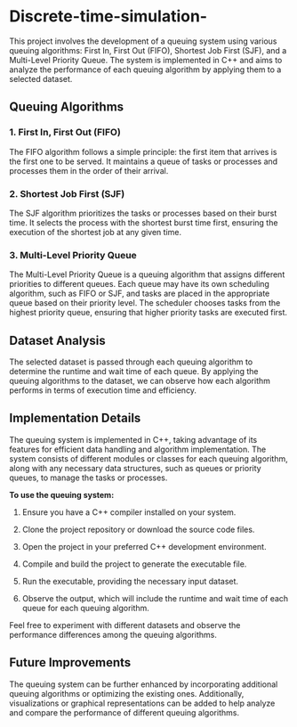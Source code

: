 # Discrete-time-simulation-
This project involves the development of a queuing system using various queuing algorithms: First In, First Out (FIFO), Shortest Job First (SJF), and a Multi-Level Priority Queue. The system is implemented in C++ and aims to analyze the performance of each queuing algorithm by applying them to a selected dataset.

## Queuing Algorithms

### 1. First In, First Out (FIFO)
The FIFO algorithm follows a simple principle: the first item that arrives is the first one to be served. It maintains a queue of tasks or processes and processes them in the order of their arrival.

### 2. Shortest Job First (SJF)
The SJF algorithm prioritizes the tasks or processes based on their burst time. It selects the process with the shortest burst time first, ensuring the execution of the shortest job at any given time.

### 3. Multi-Level Priority Queue
The Multi-Level Priority Queue is a queuing algorithm that assigns different priorities to different queues. Each queue may have its own scheduling algorithm, such as FIFO or SJF, and tasks are placed in the appropriate queue based on their priority level. The scheduler chooses tasks from the highest priority queue, ensuring that higher priority tasks are executed first.

## Dataset Analysis

The selected dataset is passed through each queuing algorithm to determine the runtime and wait time of each queue. By applying the queuing algorithms to the dataset, we can observe how each algorithm performs in terms of execution time and efficiency.

## Implementation Details

The queuing system is implemented in C++, taking advantage of its features for efficient data handling and algorithm implementation. The system consists of different modules or classes for each queuing algorithm, along with any necessary data structures, such as queues or priority queues, to manage the tasks or processes.

**To use the queuing system:**

1. Ensure you have a C++ compiler installed on your system.

2. Clone the project repository or download the source code files.

3. Open the project in your preferred C++ development environment.

4. Compile and build the project to generate the executable file.

5. Run the executable, providing the necessary input dataset.

6. Observe the output, which will include the runtime and wait time of each queue for each queuing algorithm.

Feel free to experiment with different datasets and observe the performance differences among the queuing algorithms.

## Future Improvements

The queuing system can be further enhanced by incorporating additional queuing algorithms or optimizing the existing ones. Additionally, visualizations or graphical representations can be added to help analyze and compare the performance of different queuing algorithms.
